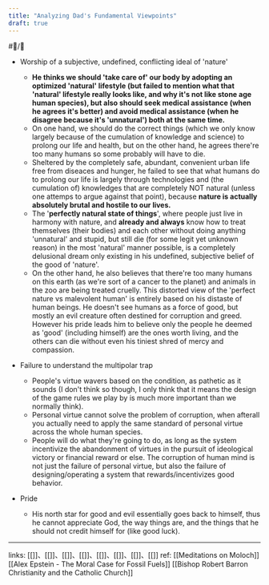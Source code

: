 ```yaml
---
title: "Analyzing Dad's Fundamental Viewpoints"
draft: true
---
```

 #📝️/🌱 

- Worship of a subjective, undefined, conflicting ideal of 'nature'
	- **He thinks we should 'take care of' our body by adopting an optimized 'natural' lifestyle (but failed to mention what that 'natural' lifestyle really looks like, and why it's not like stone age human species), but also should seek medical assistance (when he agrees it's better) and avoid medical assistance (when he disagree because it's 'unnatural') both at the same time.**
	- On one hand, we should do the correct things (which we only know largely because of the cumulation of knowledge and science) to prolong our life and health, but on the other hand, he agrees there're too many humans so some probably will have to die. 
	- Sheltered by the completely safe, abundant, convenient urban life free from diseaces and hunger, he failed to see that what humans do to prolong our life is largely through technologies  and (the cumulation of) knowledges that are completely NOT natural (unless one attemps to argue against that point), because **nature is actually absolutely brutal and hostile to our lives.**
	- The '**perfectly natural state of things**', where people just live in harmony with nature, and **already and always** know how to treat themselves (their bodies) and each other without doing anything 'unnatural' and stupid, but still die (for some legit yet unknown reason) in the most 'natural' manner possible, is a completely delusional dream only existing in his undefined, subjective belief of the good of 'nature'.
	- On the other hand, he also believes that there're too many humans on this earth (as we're sort of a cancer to the planet) and animals in the zoo are being treated cruelly. This distorted view of the 'perfect nature vs malevolent human' is entirely based on his distaste of human beings. He doesn't see humans as a force of good, but mostly an evil creature often destined for corruption and greed. However his pride leads him to believe only the people he deemed as 'good' (including himself) are the ones worth living, and the others can die without even his tiniest shred of mercy and compassion.

- Failure to understand the multipolar trap
	- People's virtue wavers based on the condition, as pathetic as it sounds (I don't think so though, I only think that it means the design of the game rules we play by is much more important than we normally think).
	- Personal virtue cannot solve the problem of corruption, when afterall you actually need to apply the same standard of personal virtue across the whole human species.
	- People will do what they're going to do, as long as the system incentivize the abandonment of virtues in the pursuit of ideological victory or financial reward or else. The corruption of human mind is not just the failure of personal virtue, but also the failure of designing/operating a system that rewards/incentivizes good behavior.

- Pride
	- His north star for good and evil essentially goes back to himself, thus he cannot appreciate God, the way things are, and the things that he should not credit himself for (like good luck).

---
links: [[]]、[[]]、[[]]、[[]]、[[]]、[[]]、[[]]、[[]]
ref: 
[[Meditations on Moloch]]
[[Alex Epstein - The Moral Case for Fossil Fuels]]
[[Bishop Robert Barron Christianity and the Catholic Church]]